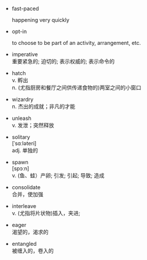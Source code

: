 - fast-paced

  happening very quickly

- opt-in
  
  to choose to be part of an activity, arrangement, etc.

- imperative  
  重要紧急的; 迫切的; 表示权威的; 表示命令的

- hatch  
  v. 孵出  
  n. (尤指厨房和餐厅之间供传递食物的)两室之间的小窗口

- wizardry  
  n. 杰出的成就；非凡的才能

- unleash  
  v. 发泄；突然释放

- solitary  
  [ˈsɑːləteri]  
  adj. 单独的

- spawn  
  [spɔːn]  
  v. (鱼、蛙）产卵; 引发; 引起; 导致; 造成

- consolidate  
  合并，使加强

- interleave  
  v.	(尤指将片状物)插入，夹进;

- eager  
  渴望的，渴求的

- entangled  
  被缠入的，卷入的
